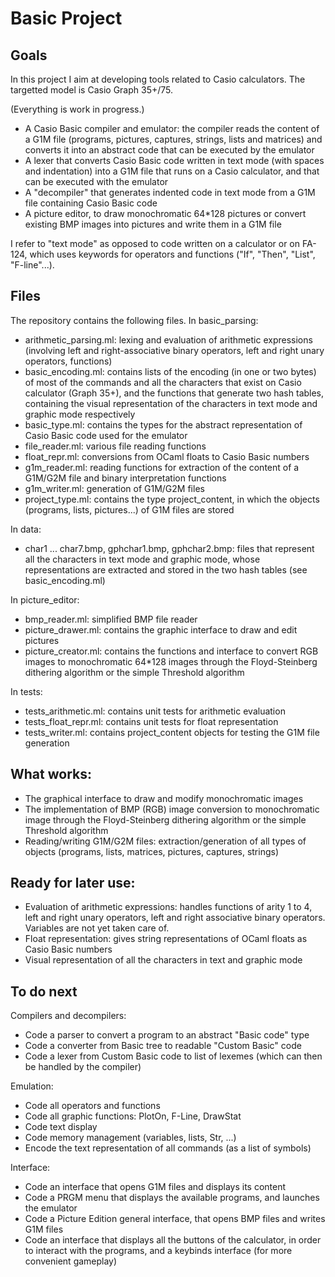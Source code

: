 # Basic Project

## Goals

In this project I aim at developing tools related to Casio calculators. The targetted model is Casio Graph 35+/75.

(Everything is work in progress.)

- A Casio Basic compiler and emulator: the compiler reads the content of a G1M file (programs, pictures, captures, strings, lists and matrices) and converts it into  an abstract code that can be executed by the emulator
- A lexer that converts Casio Basic code written in text mode (with spaces and indentation) into a G1M file that runs on a Casio calculator, and that can be executed with the emulator
- A "decompiler" that generates indented code in text mode from a G1M file containing Casio Basic code
- A picture editor, to draw monochromatic 64*128 pictures or convert existing BMP images into pictures and write them in a G1M file

I refer to "text mode" as opposed to code written on a calculator or on FA-124, which uses keywords for operators and functions ("If", "Then", "List", "F-line"...).

## Files

The repository contains the following files.
In basic_parsing:
- arithmetic_parsing.ml: lexing and evaluation of arithmetic expressions (involving left and right-associative binary operators, left and right unary operators, functions)
- basic_encoding.ml: contains lists of the encoding (in one or two bytes) of most of the commands and all the characters that exist on Casio calculator (Graph 35+), and the functions that generate two hash tables, containing the visual representation of the characters in text mode and graphic mode respectively
- basic_type.ml: contains the types for the abstract representation of Casio Basic code used for the emulator
- file_reader.ml: various file reading functions
- float_repr.ml: conversions from OCaml floats to Casio Basic numbers
- g1m_reader.ml: reading functions for extraction of the content of a G1M/G2M file and binary interpretation functions
- g1m_writer.ml: generation of G1M/G2M files
- project_type.ml: contains the type project_content, in which the objects (programs, lists, pictures...) of G1M files are stored

In data:
- char1 ... char7.bmp, gphchar1.bmp, gphchar2.bmp: files that represent all the characters in text mode and graphic mode, whose representations are extracted and stored in the two hash tables (see basic_encoding.ml)

In picture_editor:
- bmp_reader.ml: simplified BMP file reader
- picture_drawer.ml: contains the graphic interface to draw and edit pictures
- picture_creator.ml: contains the functions and interface to convert RGB images to monochromatic 64*128 images through the Floyd-Steinberg dithering algorithm or the simple Threshold algorithm

In tests:
- tests_arithmetic.ml: contains unit tests for arithmetic evaluation
- tests_float_repr.ml: contains unit tests for float representation
- tests_writer.ml: contains project_content objects for testing the G1M file generation 

## What works:
- The graphical interface to draw and modify monochromatic images
- The implementation of BMP (RGB) image conversion to monochromatic image through the Floyd-Steinberg dithering algorithm or the simple Threshold algorithm
- Reading/writing G1M/G2M files: extraction/generation of all types of objects (programs, lists, matrices, pictures, captures, strings)

## Ready for later use:
- Evaluation of arithmetic expressions: handles functions of arity 1 to 4, left and right unary operators, left and right associative binary operators. Variables are not yet taken care of.
- Float representation: gives string representations of OCaml floats as Casio Basic numbers
- Visual representation of all the characters in text and graphic mode

## To do next
Compilers and decompilers:
- Code a parser to convert a program to an abstract "Basic code" type
- Code a converter from Basic tree to readable "Custom Basic" code
- Code a lexer from Custom Basic code to list of lexemes (which can then be handled by the compiler)

Emulation:
- Code all operators and functions
- Code all graphic functions: PlotOn, F-Line, DrawStat
- Code text display
- Code memory management (variables, lists, Str, ...)
- Encode the text representation of all commands (as a list of symbols)

Interface:
- Code an interface that opens G1M files and displays its content
- Code a PRGM menu that displays the available programs, and launches the emulator
- Code a Picture Edition general interface, that opens BMP files and writes G1M files
- Code an interface that displays all the buttons of the calculator, in order to interact with the programs, and a keybinds interface (for more convenient gameplay)
